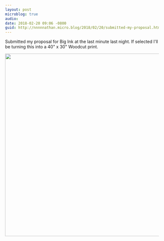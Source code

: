 ```yaml
---
layout: post
microblog: true
audio: 
date: 2018-02-20 09:06 -0800
guid: http://nnnnnathan.micro.blog/2018/02/20/submitted-my-proposal.html
---
```

Submitted my proposal for Big Ink at the last minute last night. If selected I'll be turning this into a 40" x 30" Woodcut print. 

<img src="http://status.yergler.net/uploads/2018/0410353e16.jpg" width="600" height="599" />
